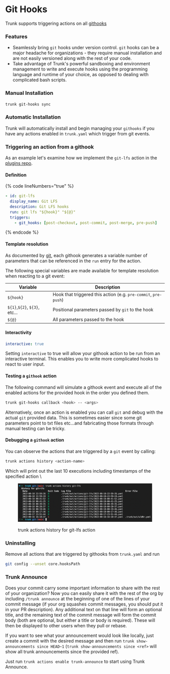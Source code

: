 # Git Hooks

Trunk supports triggering actions on all [githooks](https://git-scm.com/docs/githooks)

### Features

* Seamlessly bring `git` hooks under version control. `git` hooks can be a major headache for organizations - they require manual installation and are not easily versioned along with the rest of your code.
* Take advantage of Trunk's powerful sandboxing and environment management to write and execute hooks using the programming language and runtime of your choice, as opposed to dealing with complicated bash scripts.

### Manual Installation

```bash
trunk git-hooks sync
```

### Automatic Installation

Trunk will automatically install and begin managing your `githooks` if you have any actions enabled in `trunk.yaml` which trigger from git events.

### Triggering an action from a githook

As an example let's examine how we implement the `git-lfs` action in the [plugins repo](https://github.com/trunk-io/plugins).

#### Definition

{% code lineNumbers="true" %}
```yaml
- id: git-lfs
  display_name: Git LFS
  description: Git LFS hooks
  run: git lfs "${hook}" "${@}"
  triggers:
    - git_hooks: [post-checkout, post-commit, post-merge, pre-push]
```
{% endcode %}

#### Template resolution

As documented by [git](https://git-scm.com/docs/githooks), each githook generates a variable number of parameters that can be referenced in the `run` entry for the action.

The following special variables are made available for template resolution when reacting to a git event:

| Variable                      | Description                                                     |
| ----------------------------- | --------------------------------------------------------------- |
| `${hook}`                     | Hook that triggered this action (e.g. `pre-commit`, `pre-push`) |
| `${1}`,`${2}`, `${3}`, etc... | Positional parameters passed by `git` to the hook               |
| `${@}`                        | All parameters passed to the hook                               |

#### Interactivity

```yaml
interactive: true
```

Setting `interactive` to true will allow your githook action to be run from an interactive terminal. This enables you to write more complicated hooks to react to user input.

#### Testing a `githook` action

The following command will simulate a githook event and execute all of the enabled actions for the provided hook in the order you defined them.

```bash
trunk git-hooks callback <hook> -- <args>
```

Alternatively, once an action is enabled you can call `git` and debug with the actual `git` provided data. This is sometimes easier since some git parameters point to txt files etc...and fabricating those formats through manual testing can be tricky.

#### Debugging a `githook` action

You can observe the actions that are triggered by a `git` event by calling:

```bash
trunk actions history <action-name>
```

Which will print out the last 10 executions including timestamps of the specified action \


<figure><img src="../.gitbook/assets/image.png" alt=""><figcaption><p>trunk actions history for git-lfs action</p></figcaption></figure>

### Uninstalling

Remove all actions that are triggered by githooks from `trunk.yaml` and run

```bash
git config --unset core.hooksPath
```

### Trunk Announce

Does your commit carry some important information to share with the rest of your organization? Now you can easily share it with the rest of the org by including `/trunk announce` at the beginning of one of the lines of your commit message (if your org squashes commit messages, you should put it in your PR description). Any additional text on that line will form an optional title, and the remaining text of the commit message will form the commit body (both are optional, but either a title or body is required). These will then be displayed to other users when they pull or rebase.

If you want to see what your announcement would look like locally, just create a commit with the desired message and then run `trunk show-announcements since HEAD~1` (`trunk show-announcements since <ref>` will show all trunk announcements since the provided ref).

Just run `trunk actions enable trunk-announce` to start using Trunk Announce.
